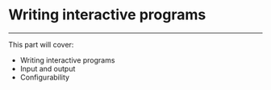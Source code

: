 # Writing interactive programs
---

This part will cover:
- Writing interactive programs
- Input and output
- Configurability
